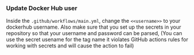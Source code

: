 ### Update Docker Hub user
Inside the `.github/workflows/main.yml`, change the `<<username>>` to your dockerhub username. Also make sure that you set up the secrets in your repository so that your username and password can be parsed, (You can use the secret usename for the tag name it violates GitHub actions rules for working with secrets and will cause the action to fail)